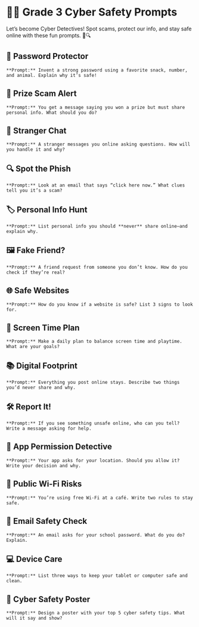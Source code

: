 # 🕵️‍♂️ Grade 3 Cyber Safety Prompts

Let’s become Cyber Detectives! Spot scams, protect our info, and stay safe online with these fun prompts. 🛑🔍

## 🔐 Password Protector
```
**Prompt:** Invent a strong password using a favorite snack, number, and animal. Explain why it’s safe!
```

## 🎁 Prize Scam Alert
```
**Prompt:** You get a message saying you won a prize but must share personal info. What should you do?
```

## 🛑 Stranger Chat
```
**Prompt:** A stranger messages you online asking questions. How will you handle it and why?
```

## 🔍 Spot the Phish
```
**Prompt:** Look at an email that says “click here now.” What clues tell you it’s a scam?
```

## 🏷️ Personal Info Hunt
```
**Prompt:** List personal info you should **never** share online—and explain why.
```

## 🖼️ Fake Friend?
```
**Prompt:** A friend request from someone you don’t know. How do you check if they’re real?
```

## 🌐 Safe Websites
```
**Prompt:** How do you know if a website is safe? List 3 signs to look for.
```

## 🛑 Screen Time Plan
```
**Prompt:** Make a daily plan to balance screen time and playtime. What are your goals?
```

## 📚 Digital Footprint
```
**Prompt:** Everything you post online stays. Describe two things you’d never share and why.
```

## 🛠️ Report It!
```
**Prompt:** If you see something unsafe online, who can you tell? Write a message asking for help.
```

## 🧰 App Permission Detective
```
**Prompt:** Your app asks for your location. Should you allow it? Write your decision and why.
```

## 📵 Public Wi-Fi Risks
```
**Prompt:** You’re using free Wi‑Fi at a café. Write two rules to stay safe.
```

## 📧 Email Safety Check
```
**Prompt:** An email asks for your school password. What do you do? Explain.
```

## 💻 Device Care
```
**Prompt:** List three ways to keep your tablet or computer safe and clean.
```

## 🎨 Cyber Safety Poster
```
**Prompt:** Design a poster with your top 5 cyber safety tips. What will it say and show?
```
